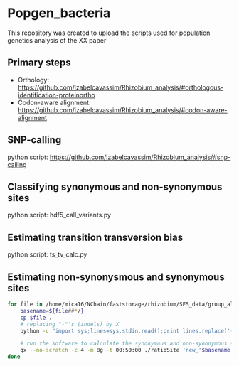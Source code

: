 # Popgen_bacteria
This repository was created to upload the scripts used for population genetics analysis of the XX paper

## Primary steps 
* Orthology: https://github.com/izabelcavassim/Rhizobium_analysis/#orthologous-identification-proteinortho
* Codon-aware alignment: https://github.com/izabelcavassim/Rhizobium_analysis/#codon-aware-alignment

## SNP-calling
python script: https://github.com/izabelcavassim/Rhizobium_analysis/#snp-calling

## Classifying synonymous and non-synonymous sites 

python script: hdf5_call_variants.py

Estimating transition transversion bias
-----------------------
python script: ts_tv_calc.py


Estimating non-synonysmous and synonymous sites 
-----------------------

``` bash
for file in /home/mica16/NChain/faststorage/rhizobium/SFS_data/group_alns/{.,}*; do 
	basename=${file##*/}
	cp $file . 
	# replacing "-"'s (indels) by X
	python -c "import sys;lines=sys.stdin.read();print lines.replace('-','X')" < $basename > 'new_'$basename |

	# run the software to calculate the synonymous and non-synonymous sites
	qx --no-scratch -c 4 -m 8g -t 00:50:00 ./ratioSite 'new_'$basename 1
done
```
